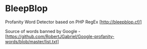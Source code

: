 # BleepBlop
Profanity Word Detector based on PHP RegEx [http://bleepblop.cf/]


Source of words banned by Google - [https://github.com/RobertJGabriel/Google-profanity-words/blob/master/list.txt]
